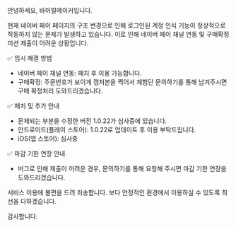 안녕하세요, 바이럴메이커입니다.

현재 네이버 페이 페이지의 구조 변경으로 인해 로그인된 계정 인식 기능이 정상적으로 작동하지 않는 문제가 발생하고 있습니다. 이로 인해 네이버 페이 채널 연동 및 구매확정 미션 제출이 어려운 상황입니다.

✅ 임시 해결 방법

- 네이버 페이 채널 연동: 패치 후 이용 가능합니다.
- 구매확정: 주문번호가 보이게 캡처본을 찍어서 체험단 문의하기를 통해 남겨주시면 구매 확정처리 도와드리겠습니다.


✅ 패치 및 추가 안내

- 문제되는 부분을 수정한 버전 1.0.22가 심사중에 있습니다.
- 안드로이드(플레이 스토어): 1.0.22로 업데이트 후 이용 부탁드립니다.
- iOS(앱 스토어): 심사중

✅ 마감 기한 연장 안내
- 버그로 인해 제출이 어려운 경우, 문의하기를 통해 요청해 주시면 마감 기한 연장을 도와드리겠습니다.

서비스 이용에 불편을 드려 죄송합니다. 보다 안정적인 환경에서 이용하실 수 있도록 최선을 다하겠습니다.

감사합니다.